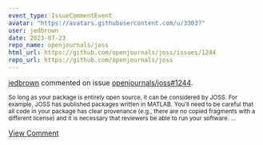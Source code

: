 ```yaml
---
event_type: IssueCommentEvent
avatar: "https://avatars.githubusercontent.com/u/3303?"
user: jedbrown
date: 2023-07-23
repo_name: openjournals/joss
html_url: https://github.com/openjournals/joss/issues/1244
repo_url: https://github.com/openjournals/joss
---
```


<a href='https://github.com/jedbrown' target='_blank'>jedbrown</a> commented on issue <a href='https://github.com/openjournals/joss/issues/1244' target='_blank'>openjournals/joss#1244</a>.

<small>So long as your package is entirely open source, it can be considered by JOSS. For example, JOSS has published packages written in MATLAB. You'll need to be careful that all code in your package has clear provenance (e.g., there are no copied fragments with a different license) and it is necessary that reviewers be able to run your software....</small>

<a href='https://github.com/openjournals/joss/issues/1244' target='_blank'>View Comment</a>